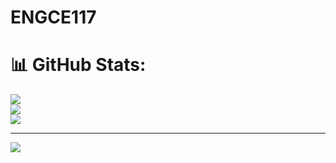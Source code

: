 # ENGCE117
# 📊 GitHub Stats:
![](https://github-readme-stats.vercel.app/api?username=NANI2D21&theme=omni&hide_border=false&include_all_commits=false&count_private=false)<br/>
![](https://github-readme-streak-stats.herokuapp.com/?user=NANI2D21&theme=omni&hide_border=false)<br/>
![](https://github-readme-stats.vercel.app/api/top-langs/?username=NANI2D21&theme=omni&hide_border=false&include_all_commits=false&count_private=false&layout=compact)

---
[![](https://visitcount.itsvg.in/api?id=NANI2D21&icon=0&color=0)](https://visitcount.itsvg.in)

<!-- Proudly created with GPRM ( https://gprm.itsvg.in ) -->
